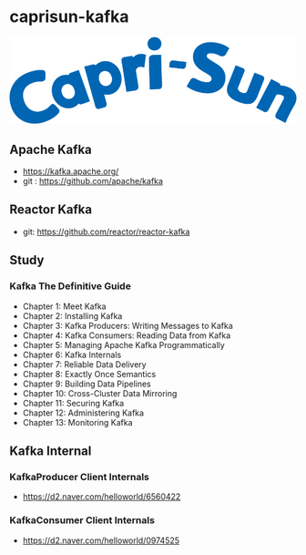 # caprisun-kafka
![logo](doc/logo.svg)

## Apache Kafka

- https://kafka.apache.org/
- git : https://github.com/apache/kafka

## Reactor Kafka

- git: https://github.com/reactor/reactor-kafka

## Study

### Kafka The Definitive Guide
- Chapter 1: Meet Kafka
- Chapter 2: Installing Kafka
- Chapter 3: Kafka Producers: Writing Messages to Kafka
- Chapter 4: Kafka Consumers: Reading Data from Kafka
- Chapter 5: Managing Apache Kafka Programmatically
- Chapter 6: Kafka Internals
- Chapter 7: Reliable Data Delivery
- Chapter 8: Exactly Once Semantics
- Chapter 9: Building Data Pipelines
- Chapter 10: Cross-Cluster Data Mirroring
- Chapter 11: Securing Kafka
- Chapter 12: Administering Kafka
- Chapter 13: Monitoring Kafka


## Kafka Internal 

### KafkaProducer Client Internals

- https://d2.naver.com/helloworld/6560422

### KafkaConsumer Client Internals

- https://d2.naver.com/helloworld/0974525
